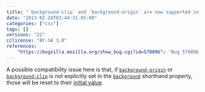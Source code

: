 ```yaml
---
title: "`background-clip` and `background-origin` are now supported in the `background` shorthand property"
date: "2013-02-24T03:44:31-05:00"
categories: ["css"]
tags: []
versions: "22"
cclicense: "BY-SA 3.0"
references:
    "https://bugzilla.mozilla.org/show_bug.cgi?id=570896": "Bug 570896 - Add support for different background-origin and background-clip in background shorthand"
---
```

A possible compatibility issue here is that, if [`background-origin`](https://developer.mozilla.org/en-US/docs/Web/CSS/background-origin) or [`background-clip`](https://developer.mozilla.org/en-US/docs/Web/CSS/background-clip) is not explicitly set in the [`background`](https://developer.mozilla.org/en-US/docs/Web/CSS/background) shorthand property, those will be reset to their [initial value](https://developer.mozilla.org/en-US/docs/Web/CSS/initial).
